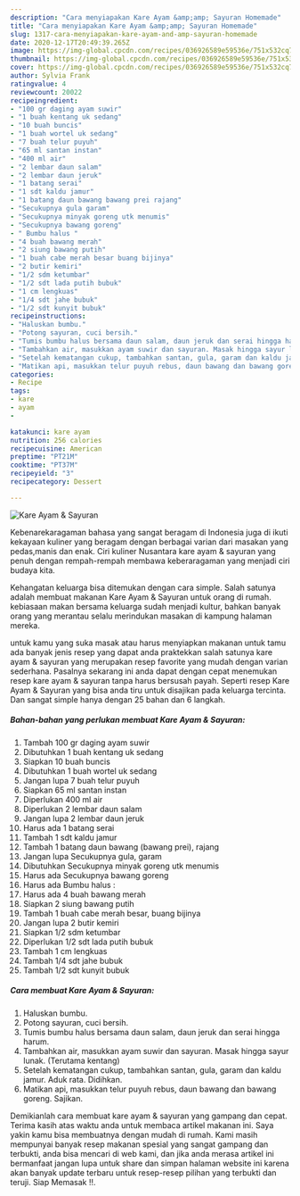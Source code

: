 ```yaml
---
description: "Cara menyiapakan Kare Ayam &amp;amp; Sayuran Homemade"
title: "Cara menyiapakan Kare Ayam &amp;amp; Sayuran Homemade"
slug: 1317-cara-menyiapakan-kare-ayam-and-amp-sayuran-homemade
date: 2020-12-17T20:49:39.265Z
image: https://img-global.cpcdn.com/recipes/036926589e59536e/751x532cq70/kare-ayam-sayuran-foto-resep-utama.jpg
thumbnail: https://img-global.cpcdn.com/recipes/036926589e59536e/751x532cq70/kare-ayam-sayuran-foto-resep-utama.jpg
cover: https://img-global.cpcdn.com/recipes/036926589e59536e/751x532cq70/kare-ayam-sayuran-foto-resep-utama.jpg
author: Sylvia Frank
ratingvalue: 4
reviewcount: 20022
recipeingredient:
- "100 gr daging ayam suwir"
- "1 buah kentang uk sedang"
- "10 buah buncis"
- "1 buah wortel uk sedang"
- "7 buah telur puyuh"
- "65 ml santan instan"
- "400 ml air"
- "2 lembar daun salam"
- "2 lembar daun jeruk"
- "1 batang serai"
- "1 sdt kaldu jamur"
- "1 batang daun bawang bawang prei rajang"
- "Secukupnya gula garam"
- "Secukupnya minyak goreng utk menumis"
- "Secukupnya bawang goreng"
- " Bumbu halus "
- "4 buah bawang merah"
- "2 siung bawang putih"
- "1 buah cabe merah besar buang bijinya"
- "2 butir kemiri"
- "1/2 sdm ketumbar"
- "1/2 sdt lada putih bubuk"
- "1 cm lengkuas"
- "1/4 sdt jahe bubuk"
- "1/2 sdt kunyit bubuk"
recipeinstructions:
- "Haluskan bumbu."
- "Potong sayuran, cuci bersih."
- "Tumis bumbu halus bersama daun salam, daun jeruk dan serai hingga harum."
- "Tambahkan air, masukkan ayam suwir dan sayuran. Masak hingga sayur lunak. (Terutama kentang)"
- "Setelah kematangan cukup, tambahkan santan, gula, garam dan kaldu jamur. Aduk rata. Didihkan."
- "Matikan api, masukkan telur puyuh rebus, daun bawang dan bawang goreng. Sajikan."
categories:
- Recipe
tags:
- kare
- ayam
- 

katakunci: kare ayam  
nutrition: 256 calories
recipecuisine: American
preptime: "PT21M"
cooktime: "PT37M"
recipeyield: "3"
recipecategory: Dessert

---
```



![Kare Ayam &amp; Sayuran](https://img-global.cpcdn.com/recipes/036926589e59536e/751x532cq70/kare-ayam-sayuran-foto-resep-utama.jpg)

Kebenarekaragaman bahasa yang sangat beragam di Indonesia juga di ikuti kekayaan kuliner yang beragam dengan berbagai varian dari masakan yang pedas,manis dan enak. Ciri kuliner Nusantara kare ayam &amp; sayuran yang penuh dengan rempah-rempah membawa keberaragaman yang menjadi ciri budaya kita.




Kehangatan keluarga bisa ditemukan dengan cara simple. Salah satunya adalah membuat makanan Kare Ayam &amp; Sayuran untuk orang di rumah. kebiasaan makan bersama keluarga sudah menjadi kultur, bahkan banyak orang yang merantau selalu merindukan masakan di kampung halaman mereka.

untuk kamu yang suka masak atau harus menyiapkan makanan untuk tamu ada banyak jenis resep yang dapat anda praktekkan salah satunya kare ayam &amp; sayuran yang merupakan resep favorite yang mudah dengan varian sederhana. Pasalnya sekarang ini anda dapat dengan cepat menemukan resep kare ayam &amp; sayuran tanpa harus bersusah payah.
Seperti resep Kare Ayam &amp; Sayuran yang bisa anda tiru untuk disajikan pada keluarga tercinta. Dan sangat simple hanya dengan 25 bahan dan 6 langkah.


<!--inarticleads1-->

##### Bahan-bahan yang perlukan membuat Kare Ayam &amp; Sayuran:

1. Tambah 100 gr daging ayam suwir
1. Dibutuhkan 1 buah kentang uk sedang
1. Siapkan 10 buah buncis
1. Dibutuhkan 1 buah wortel uk sedang
1. Jangan lupa 7 buah telur puyuh
1. Siapkan 65 ml santan instan
1. Diperlukan 400 ml air
1. Diperlukan 2 lembar daun salam
1. Jangan lupa 2 lembar daun jeruk
1. Harus ada 1 batang serai
1. Tambah 1 sdt kaldu jamur
1. Tambah 1 batang daun bawang (bawang prei), rajang
1. Jangan lupa Secukupnya gula, garam
1. Dibutuhkan Secukupnya minyak goreng utk menumis
1. Harus ada Secukupnya bawang goreng
1. Harus ada  Bumbu halus :
1. Harus ada 4 buah bawang merah
1. Siapkan 2 siung bawang putih
1. Tambah 1 buah cabe merah besar, buang bijinya
1. Jangan lupa 2 butir kemiri
1. Siapkan 1/2 sdm ketumbar
1. Diperlukan 1/2 sdt lada putih bubuk
1. Tambah 1 cm lengkuas
1. Tambah 1/4 sdt jahe bubuk
1. Tambah 1/2 sdt kunyit bubuk




<!--inarticleads2-->

##### Cara membuat  Kare Ayam &amp; Sayuran:

1. Haluskan bumbu.
1. Potong sayuran, cuci bersih.
1. Tumis bumbu halus bersama daun salam, daun jeruk dan serai hingga harum.
1. Tambahkan air, masukkan ayam suwir dan sayuran. Masak hingga sayur lunak. (Terutama kentang)
1. Setelah kematangan cukup, tambahkan santan, gula, garam dan kaldu jamur. Aduk rata. Didihkan.
1. Matikan api, masukkan telur puyuh rebus, daun bawang dan bawang goreng. Sajikan.




Demikianlah cara membuat kare ayam &amp; sayuran yang gampang dan cepat. Terima kasih atas waktu anda untuk membaca artikel makanan ini. Saya yakin kamu bisa membuatnya dengan mudah di rumah. Kami masih mempunyai banyak resep makanan spesial yang sangat gampang dan terbukti, anda bisa mencari di web kami, dan jika anda merasa artikel ini bermanfaat jangan lupa untuk share dan simpan halaman website ini karena akan banyak update terbaru untuk resep-resep pilihan yang terbukti dan teruji. Siap Memasak !!. 
